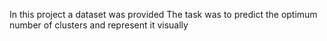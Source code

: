 In this project a dataset was provided
The task was to predict the optimum number of clusters and represent it visually
